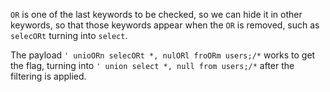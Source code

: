 `OR` is one of the last keywords to be checked, so we can hide it in other keywords, so that those keywords appear when the `OR` is removed, such as `selecORt` turning into `select`.

The payload `' unioORn selecORt *, nulORl froORm users;/*` works to get the flag, turning into `' union select *, null from users;/*` after the filtering is applied.